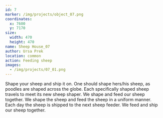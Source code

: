 ```yaml
---
id: 7
marker: /img/projects/object_07.png
coordinates:
  x: 7600
  y: 7170
size:
  width: 470
  height: 470
name: Sheep House_07
author: Ursa Prek
location: common
action: Feeding sheep
images:
  - /img/projects/07_01.png
---
```

Shape your sheep and ship it on. One should shape hers/his sheep, as poodles are shaped across the globe. Each specifically shaped sheep travels to meet its new sheep shaper. We shape and feed our sheep together. We shape the sheep and feed the sheep in a uniform manner. Each day the sheep is shipped to the next sheep feeder. We feed and ship our sheep together.